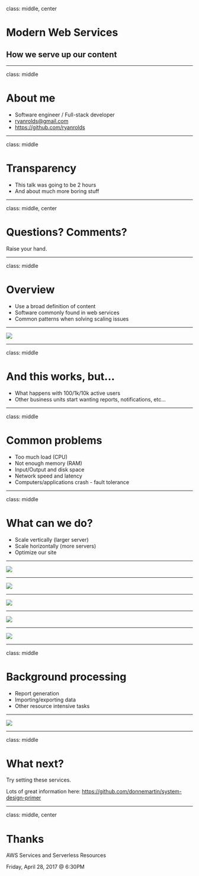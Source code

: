 class: middle, center

# Modern Web Services
## How we serve up our content

---

class: middle

# About me

* Software engineer / Full-stack developer
* ryanrolds@gmail.com
* https://github.com/ryanrolds

---

class: middle

# Transparency

* This talk was going to be 2 hours
* And about much more boring stuff

---

class: middle, center

# Questions? Comments?

Raise your hand. 

---

class: middle

# Overview

* Use a broad definition of content
* Software commonly found in web services
* Common patterns when solving scaling issues

---

<img class="width" src="images/single_server.png"/>

---

class: middle

# And this works, but...

* What happens with 100/1k/10k active users
* Other business units start wanting reports, notifications, etc...

---

class: middle

# Common problems

* Too much load (CPU)
* Not enough memory (RAM)
* Input/Output and disk space
* Network speed and latency
* Computers/applications crash - fault tolerance

---

class: middle

# What can we do?

* Scale vertically (larger server)
* Scale horizontally (more servers)
* Optimize our site

---

<img class="width" src="images/cdn.png"/>

---

<img class="width" src="images/db_server.png"/>

---

<img class="width" src="images/load_balancer.png"/>

---

<img class="width" src="images/db_cluster.png"/>

---

<img class="width" src="images/read_write_api.png"/>

---

class: middle

# Background processing

* Report generation
* Importing/exporting data
* Other resource intensive tasks

---

<img class="width" src="images/message_queue.png"/>

---

class: middle

# What next?

Try setting these services.

Lots of great information here: https://github.com/donnemartin/system-design-primer

---

class: middle, center

# Thanks

AWS Services and Serverless Resources

Friday, April 28, 2017 @ 6:30PM



